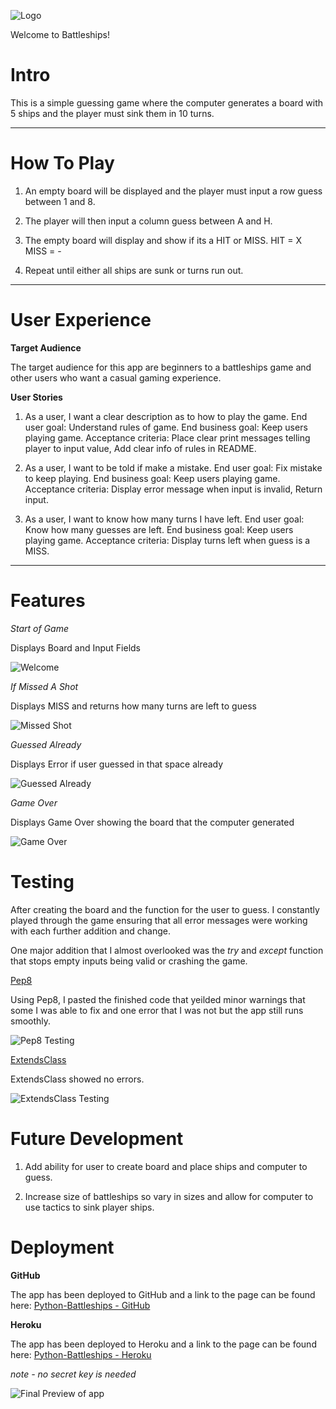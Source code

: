 ![Logo](images/Logo.png)

Welcome to Battleships!

# Intro

This is a simple guessing game where the computer generates a board with 5 ships and the player must sink them in 10 turns.

___

# How To Play

1. An empty board will be displayed and the player must input a row guess between 1 and 8.

2. The player will then input a column guess between A and H.

3. The empty board will display and show if its a HIT or MISS.
    HIT = X
    MISS = -

4. Repeat until either all ships are sunk or turns run out.

___

# User Experience

**Target Audience**

The target audience for this app are beginners to a battleships game and other users who want a casual gaming experience.

**User Stories**

1. As a user, I want a clear description as to how to play the game. End user goal: Understand rules of game. End business goal: Keep users playing game. Acceptance criteria: Place clear print messages telling player to input value, Add clear info of rules in README.

2. As a user, I want to be told if make a mistake. End user goal: Fix mistake to keep playing. End business goal: Keep users playing game. Acceptance criteria: Display error message when input is invalid, Return input.

3. As a user, I want to know how many turns I have left. End user goal: Know how many guesses are left. End business goal: Keep users playing game. Acceptance criteria: Display turns left when guess is a MISS.

___

# Features

*Start of Game*

Displays Board and Input Fields

![Welcome](images/welcome_screenshot.png)

*If Missed A Shot*

Displays MISS and returns how many turns are left to guess

![Missed Shot](images/missed_shot_screenshot.png)

*Guessed Already*

Displays Error if user guessed in that space already

![Guessed Already](images/guessed_already_screenshot.png)

*Game Over*

Displays Game Over showing the board that the computer generated

![Game Over](images/game_over_turns_screenshot.png)

# Testing

After creating the board and the function for the user to guess. I constantly played through the game ensuring that all error messages were working with each further addition and change.

One major addition that I almost overlooked was the *try* and *except* function that stops empty inputs being valid or crashing the game.

[Pep8](http://pep8online.com/)

Using Pep8, I pasted the finished code that yeilded minor warnings that some I was able to fix and one error that I was not but the app still runs smoothly.

![Pep8 Testing](images/testing_pep8.png)

[ExtendsClass](https://extendsclass.com/python-tester.html)

ExtendsClass showed no errors.

![ExtendsClass Testing](images/testing_codechecker.png)

# Future Development

1. Add ability for user to create board and place ships and computer to guess.

2. Increase size of battleships so vary in sizes and allow for computer to use tactics to sink player ships.

# Deployment

**GitHub**

The app has been deployed to GitHub and a link to the page can be found here: [Python-Battleships - GitHub](https://github.com/mattm1346/Python-Battleships)

**Heroku**

The app has been deployed to Heroku and a link to the page can be found here: [Python-Battleships - Heroku](https://dashboard.heroku.com/apps/python-battleships)

*note - no secret key is needed*

![Final Preview of app](images/final_preview.png)